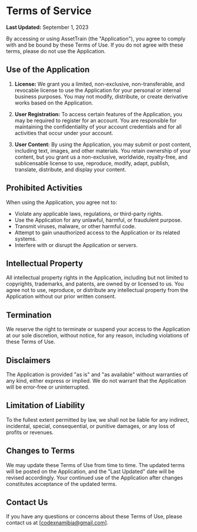 # Terms of Service


**Last Updated:** September 1, 2023

By accessing or using AssetTrain (the "Application"), you agree to comply with and be bound by these Terms of Use. If you do not agree with these terms, please do not use the Application.

## Use of the Application

1. **License:** We grant you a limited, non-exclusive, non-transferable, and revocable license to use the Application for your personal or internal business purposes. You may not modify, distribute, or create derivative works based on the Application.

2. **User Registration:** To access certain features of the Application, you may be required to register for an account. You are responsible for maintaining the confidentiality of your account credentials and for all activities that occur under your account.

3. **User Content:** By using the Application, you may submit or post content, including text, images, and other materials. You retain ownership of your content, but you grant us a non-exclusive, worldwide, royalty-free, and sublicensable license to use, reproduce, modify, adapt, publish, translate, distribute, and display your content.

## Prohibited Activities

When using the Application, you agree not to:

- Violate any applicable laws, regulations, or third-party rights.
- Use the Application for any unlawful, harmful, or fraudulent purpose.
- Transmit viruses, malware, or other harmful code.
- Attempt to gain unauthorized access to the Application or its related systems.
- Interfere with or disrupt the Application or servers.

## Intellectual Property

All intellectual property rights in the Application, including but not limited to copyrights, trademarks, and patents, are owned by or licensed to us. You agree not to use, reproduce, or distribute any intellectual property from the Application without our prior written consent.

## Termination

We reserve the right to terminate or suspend your access to the Application at our sole discretion, without notice, for any reason, including violations of these Terms of Use.

## Disclaimers

The Application is provided "as is" and "as available" without warranties of any kind, either express or implied. We do not warrant that the Application will be error-free or uninterrupted.

## Limitation of Liability

To the fullest extent permitted by law, we shall not be liable for any indirect, incidental, special, consequential, or punitive damages, or any loss of profits or revenues.

## Changes to Terms

We may update these Terms of Use from time to time. The updated terms will be posted on the Application, and the "Last Updated" date will be revised accordingly. Your continued use of the Application after changes constitutes acceptance of the updated terms.

## Contact Us

If you have any questions or concerns about these Terms of Use, please contact us at [codexnamibia@gmail.com].
